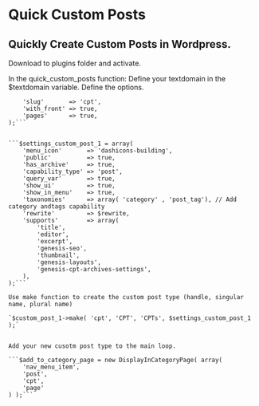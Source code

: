 # Quick Custom Posts

## Quickly Create Custom Posts in Wordpress.


Download to plugins folder and activate.

In the quick_custom_posts function:
Define your textdomain in the $textdomain variable.
Define the options.

```$rewrite                = array(
	'slug'       => 'cpt',
	'with_front' => true,
	'pages'      => true,
);```


```$settings_custom_post_1 = array(
	'menu_icon'       => 'dashicons-building',
	'public'          => true,
	'has_archive'     => true,
	'capability_type' => 'post',
	'query_var'       => true,
	'show_ui'         => true,
	'show_in_menu'    => true,
	'taxonomies'      => array( 'category' , 'post_tag'), // Add category andtags capability
	'rewrite'         => $rewrite,
	'supports'        => array(
		'title',
		'editor',
		'excerpt',
		'genesis-seo',
		'thumbnail',
		'genesis-layouts',
		'genesis-cpt-archives-settings',
	),
);```

Use make function to create the custom post type (handle, singular name, plural name)

`$custom_post_1->make( 'cpt', 'CPT', 'CPTs', $settings_custom_post_1 );`


Add your new cusotm post type to the main loop.

```$add_to_category_page = new DisplayInCategoryPage( array(
	'nav_menu_item',
	'post',
	'cpt',
	'page'
) );```



